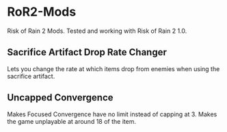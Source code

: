# RoR2-Mods
Risk of Rain 2 Mods. Tested and working with Risk of Rain 2 1.0.

## Sacrifice Artifact Drop Rate Changer
Lets you change the rate at which items drop from enemies when using the sacrifice artifact.

## Uncapped Convergence
Makes Focused Convergence have no limit instead of capping at 3. Makes the game unplayable at around 18 of the item.
